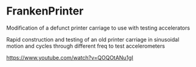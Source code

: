 # FrankenPrinter
Modification of a defunct printer carriage to use with testing accelerators  


Rapid construction and testing of an old printer carriage in sinusoidal motion and cycles through different freq to test accelerometers

https://www.youtube.com/watch?v=QOQOtANu1gI
